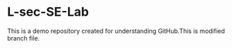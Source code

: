 # L-sec-SE-Lab
This is a demo repository created for understanding GitHub.This is modified branch file.
